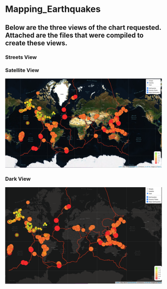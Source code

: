 # Mapping_Earthquakes
## Below are the three views of the chart requested. Attached are the files that were compiled to create these views. 

### Streets View


### Satellite View
![Satellite View](https://github.com/codfjenn/Mapping_Earthquakes/blob/main/Satellite%20View.png)

### Dark View
![Dark View](https://github.com/codfjenn/Mapping_Earthquakes/blob/main/Dark%20View.png)
